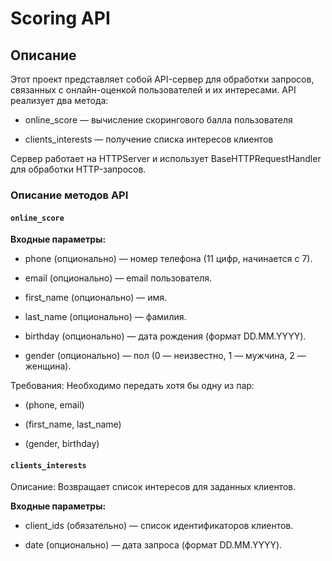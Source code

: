 # Scoring API

## Описание

Этот проект представляет собой API-сервер для обработки запросов, связанных с онлайн-оценкой пользователей и их интересами. API реализует два метода:

- online_score — вычисление скорингового балла пользователя

- clients_interests — получение списка интересов клиентов

Сервер работает на HTTPServer и использует BaseHTTPRequestHandler для обработки HTTP-запросов.

### Описание методов API

#### `online_score`

**Входные параметры:**

- phone (опционально) — номер телефона (11 цифр, начинается с 7).

- email (опционально) — email пользователя.

- first_name (опционально) — имя.

- last_name (опционально) — фамилия.

- birthday (опционально) — дата рождения (формат DD.MM.YYYY).

- gender (опционально) — пол (0 — неизвестно, 1 — мужчина, 2 — женщина).

Требования:
Необходимо передать хотя бы одну из пар:

- (phone, email)

- (first_name, last_name)

- (gender, birthday)

#### `clients_interests`

Описание: Возвращает список интересов для заданных клиентов.

**Входные параметры:**

- client_ids (обязательно) — список идентификаторов клиентов.

- date (опционально) — дата запроса (формат DD.MM.YYYY).
